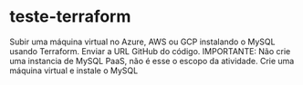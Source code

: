 # teste-terraform
Subir uma máquina virtual no Azure, AWS ou GCP instalando o MySQL usando Terraform.   Enviar a URL GitHub do código.  IMPORTANTE: Não crie uma instancia de MySQL PaaS, não é esse o escopo da atividade. Crie uma máquina virtual e instale o MySQL
